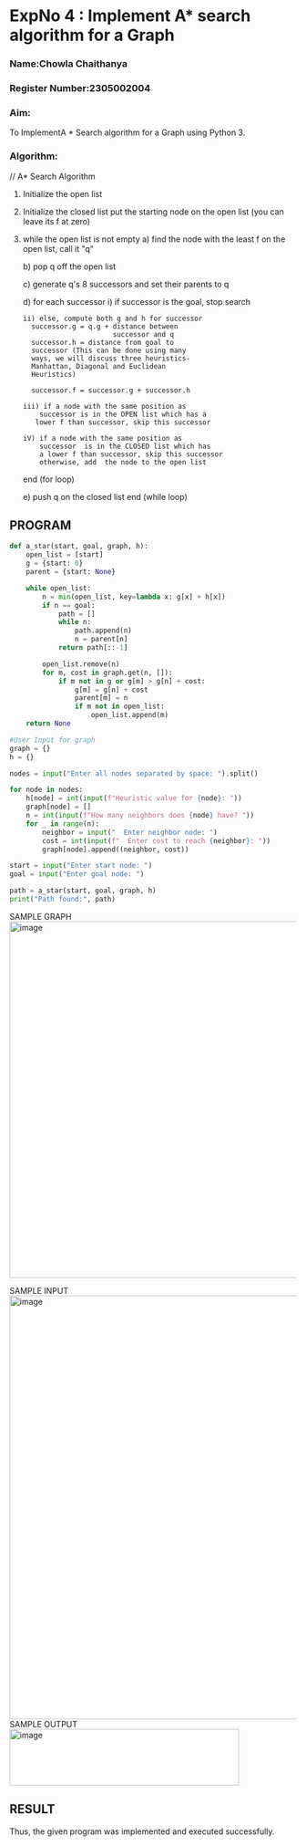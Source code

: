 <h1>ExpNo 4 : Implement A* search algorithm for a Graph</h1> 
<h3>Name:Chowla Chaithanya
<h3>Register Number:2305002004           </h3>
<H3>Aim:</H3>
<p>To ImplementA * Search algorithm for a Graph using Python 3.</p>
<H3>Algorithm:</H3>


// A* Search Algorithm
1.  Initialize the open list
2.  Initialize the closed list
    put the starting node on the open 
    list (you can leave its f at zero)

3.  while the open list is not empty
    a) find the node with the least f on 
       the open list, call it "q"

    b) pop q off the open list
  
    c) generate q's 8 successors and set their 
       parents to q
   
    d) for each successor
        i) if successor is the goal, stop search
        
        ii) else, compute both g and h for successor
          successor.g = q.g + distance between 
                              successor and q
          successor.h = distance from goal to 
          successor (This can be done using many 
          ways, we will discuss three heuristics- 
          Manhattan, Diagonal and Euclidean 
          Heuristics)
          
          successor.f = successor.g + successor.h

        iii) if a node with the same position as 
            successor is in the OPEN list which has a 
           lower f than successor, skip this successor

        iV) if a node with the same position as 
            successor  is in the CLOSED list which has
            a lower f than successor, skip this successor
            otherwise, add  the node to the open list
     end (for loop)
  
    e) push q on the closed list
    end (while loop)

## PROGRAM
```python
def a_star(start, goal, graph, h):
    open_list = [start]
    g = {start: 0}
    parent = {start: None}

    while open_list:
        n = min(open_list, key=lambda x: g[x] + h[x])
        if n == goal:
            path = []
            while n:
                path.append(n)
                n = parent[n]
            return path[::-1]

        open_list.remove(n)
        for m, cost in graph.get(n, []):
            if m not in g or g[m] > g[n] + cost:
                g[m] = g[n] + cost
                parent[m] = n
                if m not in open_list:
                    open_list.append(m)
    return None

#User Input for graph
graph = {}
h = {}

nodes = input("Enter all nodes separated by space: ").split()

for node in nodes:
    h[node] = int(input(f"Heuristic value for {node}: "))
    graph[node] = []
    n = int(input(f"How many neighbors does {node} have? "))
    for _ in range(n):
        neighbor = input("  Enter neighbor node: ")
        cost = int(input(f"  Enter cost to reach {neighbor}: "))
        graph[node].append((neighbor, cost))

start = input("Enter start node: ")
goal = input("Enter goal node: ")

path = a_star(start, goal, graph, h)
print("Path found:", path)
```

SAMPLE GRAPH 
<img width="973" height="625" alt="image" src="https://github.com/user-attachments/assets/b0469711-51c4-41c5-9a75-039e5d3a41d4" />


SAMPLE INPUT
<img width="798" height="743" alt="image" src="https://github.com/user-attachments/assets/81feb7fe-6a5b-448d-89ea-e454efc5e045" />
SAMPLE OUTPUT
<img width="403" height="99" alt="image" src="https://github.com/user-attachments/assets/6c95583f-9cab-4427-9982-11c568d5b7e0" />




## RESULT
Thus, the given program was implemented and executed successfully.
